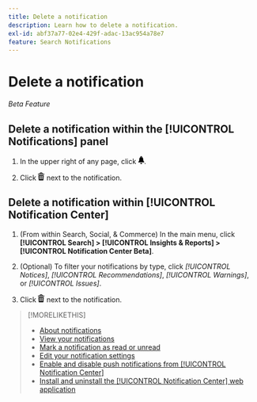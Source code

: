 ```yaml
---
title: Delete a notification
description: Learn how to delete a notification.
exl-id: abf37a77-02e4-429f-adac-13ac954a78e7
feature: Search Notifications
---
```

# Delete a notification

*Beta Feature*

## Delete a notification within the [!UICONTROL Notifications] panel

1. In the upper right of any page, click ![Notifications](/help/search-social-commerce/assets/notifications-panel.png "Notifications").

1. Click ![Delete](/help/search-social-commerce/assets/delete.png "Delete") next to the notification.

## Delete a notification within [!UICONTROL Notification Center]

1. (From within Search, Social, & Commerce) In the main menu, click **[!UICONTROL Search] > [!UICONTROL Insights & Reports] > [!UICONTROL Notification Center Beta]**.

1. (Optional) To filter your notifications by type, click *[!UICONTROL Notices]*, *[!UICONTROL Recommendations]*, *[!UICONTROL Warnings]*, or *[!UICONTROL Issues]*.

1. Click ![Delete](/help/search-social-commerce/assets/delete.png "Delete")  next to the notification.

>[!MORELIKETHIS]
>
>* [About notifications](/help/search-social-commerce/notifications/notification-about.md)
>* [View your notifications](notification-view.md)
>* [Mark a notification as read or unread](notification-mark-read-unread.md)
>* [Edit your notification settings](notification-edit.md)
>* [Enable and disable push notifications from [!UICONTROL Notification Center]](notifications-push-enable-disable.md)
>* [Install and uninstall the [!UICONTROL Notification Center] web application](notification-app-install-uninstall.md)
